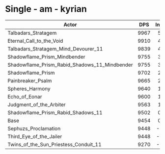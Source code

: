 # Single - am - kyrian
| Actor | DPS | Increase |
|---|:---:|:---:|
|Talbadars_Stratagem|9967|5.42%|
|Eternal_Call_to_the_Void|9910|4.82%|
|Talbadars_Stratagem_Mind_Devourer_11|9839|4.07%|
|Shadowflame_Prism_Mindbender|9755|3.18%|
|Shadowflame_Prism_Rabid_Shadows_11_Mindbender|9755|3.18%|
|Shadowflame_Prism|9702|2.62%|
|Painbreaker_Psalm|9665|2.23%|
|Spheres_Harmony|9640|1.97%|
|Echo_of_Eonar|9600|1.54%|
|Judgment_of_the_Arbiter|9563|1.15%|
|Shadowflame_Prism_Rabid_Shadows_11|9502|0.50%|
|Base|9454|0.00%|
|Sephuzs_Proclamation|9448|-0.07%|
|Third_Eye_of_the_Jailer|9448|-0.07%|
|Twins_of_the_Sun_Priestess_Conduit_11|9270|-1.95%|
